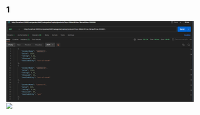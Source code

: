 ## 1
<img src="./output/Screenshot 2024-06-08 124558.png">
<img src="./output/Screenshot 2024-06-08 124559.png">
